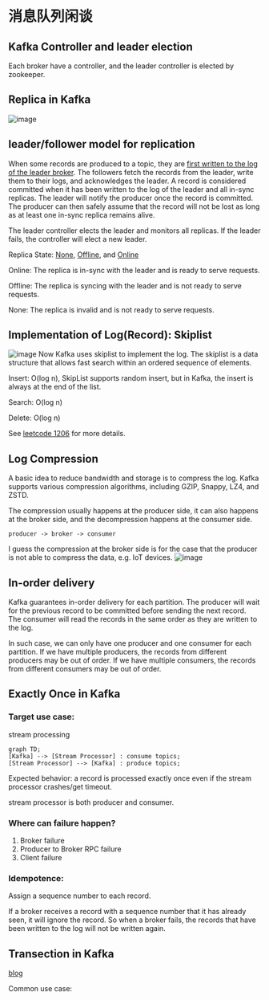 # 消息队列闲谈

## Kafka Controller and leader election
Each broker have a controller, and the leader controller is elected by zookeeper.

## Replica in Kafka
![image](https://pic1.zhimg.com/v2-3979c9a7498aa531fe932a4dce9fbb48_r.jpg)
## leader/follower model for replication
When some records are produced to a topic, they are [first written to the log of the leader broker](https://github.com/apache/kafka/blob/cb9557a99050bf317cb347cc7756a61f25ce032d/core/src/main/scala/kafka/server/ReplicaManager.scala#L592). The followers fetch the records from the leader, write them to their logs, and acknowledges the leader. A record is considered committed when it has been written to the log of the leader and all in-sync replicas. The leader will notify the producer once the record is committed. The producer can then safely assume that the record will not be lost as long as at least one in-sync replica remains alive. 

The leader controller elects the leader and monitors all replicas. If the leader fails, the controller will elect a new leader.

Replica State: [None](https://github.com/apache/kafka/blob/cb9557a99050bf317cb347cc7756a61f25ce032d/core/src/main/scala/kafka/server/ReplicaManager.scala#L170), [Offline](https://github.com/apache/kafka/blob/cb9557a99050bf317cb347cc7756a61f25ce032d/core/src/main/scala/kafka/server/ReplicaManager.scala#L180), and [Online](https://github.com/apache/kafka/blob/cb9557a99050bf317cb347cc7756a61f25ce032d/core/src/main/scala/kafka/server/ReplicaManager.scala#L175)

Online: The replica is in-sync with the leader and is ready to serve requests.

Offline: The replica is syncing with the leader and is not ready to serve requests.

None: The replica is invalid and is not ready to serve requests.

## Implementation of Log(Record): Skiplist
![image](https://www.singlestore.com/images/cms/blog-posts/img_blog_post_featured_what-is-skiplist-why-skiplist-index-for-memsql.png)
Now Kafka uses skiplist to implement the log. The skiplist is a data structure that allows fast search within an ordered sequence of elements.

Insert: O(log n), SkipList supports random insert, but in Kafka, the insert is always at the end of the list.

Search: O(log n)

Delete: O(log n)

See [leetcode 1206](https://leetcode.com/problems/design-skiplist/) for more details.

## Log Compression
A basic idea to reduce bandwidth and storage is to compress the log. Kafka supports various compression algorithms, including GZIP, Snappy, LZ4, and ZSTD.

The compression usually happens at the producer side, it can also happens at the broker side, and the decompression happens at the consumer side. 
```
producer -> broker -> consumer
```
I guess the compression at the broker side is for the case that the producer is not able to compress the data, e.g. IoT devices.
![image](https://note.youdao.com/yws/api/personal/file/CEF9B00C83E348DCB3351219EB7AC980?method=download&shareKey=c89b8a76cf002f96f5299988d9899e36)

## In-order delivery
Kafka guarantees in-order delivery for each partition. The producer will wait for the previous record to be committed before sending the next record. The consumer will read the records in the same order as they are written to the log.

In such case, we can only have one producer and one consumer for each partition. If we have multiple producers, the records from different producers may be out of order. If we have multiple consumers, the records from different consumers may be out of order.

## Exactly Once in Kafka
### Target use case: 
stream processing

```mermaid
graph TD;
[Kafka] --> [Stream Processor] : consume topics;
[Stream Processor] --> [Kafka] : produce topics;
```
Expected behavior: a record is processed exactly once even if the stream processor crashes/get timeout.

stream processor is both producer and consumer.
### Where can failure happen?
1. Broker failure
2. Producer to Broker RPC failure
3. Client failure

### Idempotence:
Assign a sequence number to each record.

If a broker receives a record with a sequence number that it has already seen, it will ignore the record. So when a broker fails, the records that have been written to the log will not be written again.

## Transection in Kafka
[blog](https://www.confluent.io/blog/transactions-apache-kafka/)

Common use case:

